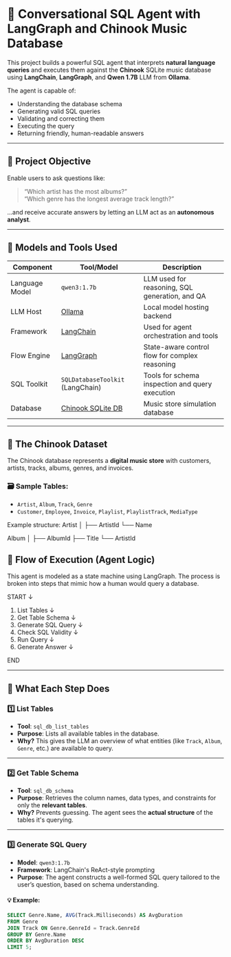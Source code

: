 # 🧠 Conversational SQL Agent with LangGraph and Chinook Music Database

This project builds a powerful SQL agent that interprets **natural language queries** and executes them against the **Chinook** SQLite music database using **LangChain**, **LangGraph**, and **Qwen 1.7B** LLM from **Ollama**.

The agent is capable of:
- Understanding the database schema
- Generating valid SQL queries
- Validating and correcting them
- Executing the query
- Returning friendly, human-readable answers

---

## 🎯 Project Objective

Enable users to ask questions like:
> “Which artist has the most albums?”  
> “Which genre has the longest average track length?”  

…and receive accurate answers by letting an LLM act as an **autonomous analyst**.

---

## 🧠 Models and Tools Used

| Component            | Tool/Model                          | Description                                      |
|---------------------|-------------------------------------|--------------------------------------------------|
| Language Model       | `qwen3:1.7b`                        | LLM used for reasoning, SQL generation, and QA   |
| LLM Host             | [Ollama](https://ollama.com/)       | Local model hosting backend                      |
| Framework            | [LangChain](https://www.langchain.com/) | Used for agent orchestration and tools        |
| Flow Engine          | [LangGraph](https://www.langgraph.dev/) | State-aware control flow for complex reasoning |
| SQL Toolkit          | `SQLDatabaseToolkit` (LangChain)    | Tools for schema inspection and query execution  |
| Database             | [Chinook SQLite DB](https://github.com/lerocha/chinook-database) | Music store simulation database |

---

## 🎵 The Chinook Dataset

The Chinook database represents a **digital music store** with customers, artists, tracks, albums, genres, and invoices.

### 🗃️ Sample Tables:
- `Artist`, `Album`, `Track`, `Genre`
- `Customer`, `Employee`, `Invoice`, `Playlist`, `PlaylistTrack`, `MediaType`

Example structure:
Artist
│
├── ArtistId
└── Name

Album
│
├── AlbumId
├── Title
└── ArtistId

## 🔁 Flow of Execution (Agent Logic)

This agent is modeled as a state machine using LangGraph. The process is broken into steps that mimic how a human would query a database.

START
  ↓
1. List Tables
  ↓
2. Get Table Schema
  ↓
3. Generate SQL Query
  ↓
4. Check SQL Validity
  ↓
5. Run Query
  ↓
6. Generate Answer
  ↓

END


---

## 🧩 What Each Step Does

### 1️⃣ List Tables
- **Tool**: `sql_db_list_tables`  
- **Purpose**: Lists all available tables in the database.  
- **Why?** This gives the LLM an overview of what entities (like `Track`, `Album`, `Genre`, etc.) are available to query.

---

### 2️⃣ Get Table Schema
- **Tool**: `sql_db_schema`  
- **Purpose**: Retrieves the column names, data types, and constraints for only the **relevant tables**.  
- **Why?** Prevents guessing. The agent sees the **actual structure** of the tables it's querying.

---

### 3️⃣ Generate SQL Query
- **Model**: `qwen3:1.7b`  
- **Framework**: LangChain's ReAct-style prompting  
- **Purpose**: The agent constructs a well-formed SQL query tailored to the user’s question, based on schema understanding.

#### 💡 Example:
```sql
SELECT Genre.Name, AVG(Track.Milliseconds) AS AvgDuration
FROM Genre
JOIN Track ON Genre.GenreId = Track.GenreId
GROUP BY Genre.Name
ORDER BY AvgDuration DESC
LIMIT 5;
```


